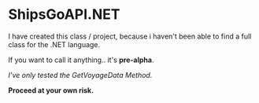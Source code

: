 # ShipsGoAPI.NET

I have created this class / project, because i haven't been able to find a full class for the .NET language.

If you want to call it anything.. it's **pre-alpha**.

*I've only tested the GetVoyageData Method.*

**Proceed at your own risk.**
